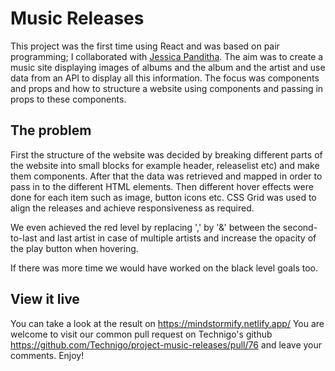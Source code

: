 # Music Releases

This project was the first time using React and was based on pair programming; I collaborated with [Jessica Panditha](https://github.com/jespa374). 
The aim was to create a music site displaying images of albums and the album and the artist and use data from an API to display all this information. The focus was components and props and how to structure a website using components and passing in props to these components.

## The problem

First the structure of the website was decided by breaking different parts of the website into small blocks for example header, releaselist etc) and make them components. After that the data was retrieved and mapped in order to pass in to the different HTML elements. Then different hover effects were done for each item such as image, button icons etc. CSS Grid was used to align the releases and achieve responsiveness as required.

We even achieved the red level by replacing ',' by '&' between the second-to-last and last artist in case of multiple artists and increase the opacity of the play button when hovering.

If there was more time we would have worked on the black level goals too.

## View it live

You can take a look at the result on https://mindstormify.netlify.app/ You are welcome to visit our common pull request on Technigo's github https://github.com/Technigo/project-music-releases/pull/76 and leave your comments. Enjoy!
